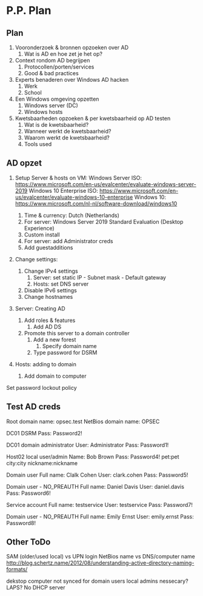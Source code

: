 # P.P. Plan
## Plan
1. Vooronderzoek & bronnen opzoeken over AD
	1. Wat is AD en hoe zet je het op?
2. Context rondom AD begrijpen
	1. Protocollen/porten/services
	2. Good & bad practices
3. Experts benaderen over Windows AD hacken
	1. Werk
	2. School
4. Een Windows omgeving opzetten
	1. Windows server (DC)
	2. Windows hosts
5. Kwetsbaarheden opzoeken & per kwetsbaarheid op AD testen
	1. Wat is de kwetsbaarheid?
	2. Wanneer werkt de kwetsbaarheid?
	3. Waarom werkt de kwetsbaarheid?
	4. Tools used

## AD opzet
1. Setup Server & hosts on VM:
	Windows Server ISO: https://www.microsoft.com/en-us/evalcenter/evaluate-windows-server-2019
	Windows 10 Enterprise ISO: https://www.microsoft.com/en-us/evalcenter/evaluate-windows-10-enterprise
	Windows 10: https://www.microsoft.com/nl-nl/software-download/windows10
	1. Time & currency: Dutch (Netherlands)
	2. For server: Windows Server 2019 Standard Evaluation (Desktop Experience)
	3. Custom install
	4. For server: add Administrator creds
	5. Add guestadditions

2. Change settings:
	1. Change IPv4 settings
		1. Server: set static IP - Subnet mask - Default gateway
		2. Hosts: set DNS server
	2. Disable IPv6 settings
	3. Change hostnames

3. Server: Creating AD
	1. Add roles & features
		1. Add AD DS
	2. Promote this server to a domain controller
		1. Add a new forest
			1. Specify domain name
		2. Type password for DSRM

4. Hosts: adding to domain
	1. Add domain to computer

Set password lockout policy


## Test AD creds
Root domain name: opsec.test
NetBios domain name: OPSEC

DC01 DSRM Pass:	Password2!

DC01 domain administrator
User:	Administrator
Pass:	Password1!

Host02 local user/admin
Name:	Bob Brown
Pass:	Password4!
pet:pet city:city nickname:nickname

Domain user
Full name: Clalk Cohen
User: clark.cohen
Pass: Password5!

Domain user - NO_PREAUTH
Full name: Daniel Davis
User: daniel.davis
Pass: Password6!

Service account
Full name: testservice
User: testservice
Pass: Password7!

Domain user - NO_PREAUTH
Full name: Emily Ernst
User: emily.ernst
Pass: Password8!

## Other ToDo
SAM (older/used local) vs UPN login
NetBios name vs DNS/computer name 
http://blog.schertz.name/2012/08/understanding-active-directory-naming-formats/

dekstop computer not synced for domain users
local admins nessecary? LAPS?
No DHCP server